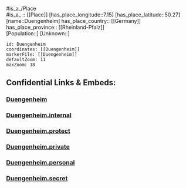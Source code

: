 ﻿---
location: [50.27,7.15] 
mapzoom: [7,12] 
mapmarker: city 
type: City
tags:
- geo/City


SpocWebEntityId: 29934
isDeleted: false
confidential: public

---
#is_a_/Place  
#is_a_ :: [[Place]] 
[has_place_longitude::7.15] 
[has_place_latitude::50.27] 
[name::Duengenheim] 
has_place_country:: [[Germany]]  
has_place_province:: [[Rheinland-Pfalz]]  
[Population::] 
[Unknown::] 


```leaflet
id: Duengenheim
coordinates: [[Duengenheim]] 
markerFile: [[Duengenheim]] 
defaultZoom: 11 
maxZoom: 18
```


## Confidential Links & Embeds: 

### [Duengenheim](/_public/Earth/Continent/Europe/Europe~Central/Germany/Germany~West/Rheinland-Pfalz/counties~RP/Cochem-Zell/cities~Cochem-Zell/Kaisersesch/City/Duengenheim.md) 

### [Duengenheim.internal](/_internal/Earth/Continent/Europe/Europe~Central/Germany/Germany~West/Rheinland-Pfalz/counties~RP/Cochem-Zell/cities~Cochem-Zell/Kaisersesch/City/Duengenheim.internal.md) 

### [Duengenheim.protect](/_protect/Earth/Continent/Europe/Europe~Central/Germany/Germany~West/Rheinland-Pfalz/counties~RP/Cochem-Zell/cities~Cochem-Zell/Kaisersesch/City/Duengenheim.protect.md) 

### [Duengenheim.private](/_private/Earth/Continent/Europe/Europe~Central/Germany/Germany~West/Rheinland-Pfalz/counties~RP/Cochem-Zell/cities~Cochem-Zell/Kaisersesch/City/Duengenheim.private.md) 

### [Duengenheim.personal](/_personal/Earth/Continent/Europe/Europe~Central/Germany/Germany~West/Rheinland-Pfalz/counties~RP/Cochem-Zell/cities~Cochem-Zell/Kaisersesch/City/Duengenheim.personal.md) 

### [Duengenheim.secret](/_secret/Earth/Continent/Europe/Europe~Central/Germany/Germany~West/Rheinland-Pfalz/counties~RP/Cochem-Zell/cities~Cochem-Zell/Kaisersesch/City/Duengenheim.secret.md) 
